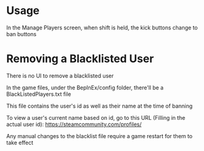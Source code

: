# Usage

In the Manage Players screen, when shift is held, the kick buttons change to ban buttons

# Removing a Blacklisted User

There is no UI to remove a blacklisted user

In the game files, under the BepInEx/config folder, there'll be a BlackListedPlayers.txt file

This file contains the user's id as well as their name at the time of banning

To view a user's current name based on id, go to this URL (Filling in the actual user id): https://steamcommunity.com/profiles/<userid>

Any manual changes to the blacklist file require a game restart for them to take effect
